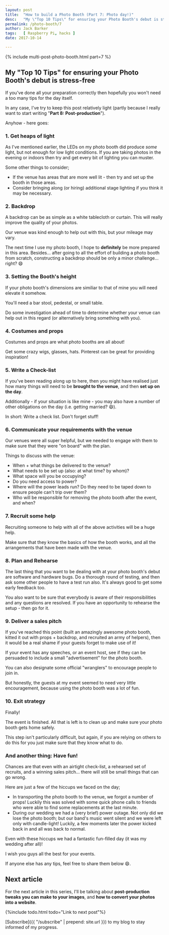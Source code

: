```yaml
---
layout: post
title:  "How to build a Photo Booth (Part 7: Photo day!)"
desc:   "My \"Top 10 Tips\" for ensuring your Photo Booth's debut is stress-free"
permalink: /photo-booth/7
author: Jack Barker
tags:   [ Raspberry Pi, hacks ]
date: 2017-10-14

---
```

{% include multi-post-photo-booth.html part=7 %}

## My "Top 10 Tips" for ensuring your Photo Booth's debut is stress-free

If you've done all your preparation correctly then hopefully you won't need a too many tips for the day itself.

In any case, I've try to keep this post relatively light (partly because I really want to start writing "**Part 8: Post-production**").

Anyhow - here goes:

### 1. Get heaps of light
As I've mentioned earlier, the LEDs on my photo booth did produce *some* light, but not enough for low light conditions. If you are taking photos in the evening or indoors then try and get every bit of lighting you can muster.

Some other things to consider;
- If the venue has areas that are more well lit - then try and set up the booth in those areas.
- Consider bringing along (or hiring) additional stage lighting if you think it may be necessary.

### 2. Backdrop
A backdrop can be as simple as a white tablecloth or curtain. This will really improve the quality of your photos.

Our venue was kind enough to help out with this, but your mileage may vary.

The next time I use my photo booth, I hope to **definitely** be more prepared in this area. Besides... after going to all the effort of building a photo booth from scratch, constructing a backdrop should be only a minor challenge... right? :smile:

### 3. Setting the Booth's height
If your photo booth's dimensions are similiar to that of mine you will need elevate it somehow.

You'll need a bar stool, pedestal, or small table.

Do some investigation ahead of time to determine whether your venue can help out in this regard (or alternatively bring something with you).

### 4. Costumes and props
Costumes and props are what photo booths are all about!

Get some crazy wigs, glasses, hats.
Pinterest can be great for providing inspiration!


### 5. Write a Check-list
If you've been reading along up to here, then you might have realised just how many things will need to be **brought to the venue**, and then **set up on the day**.

Additionally - if your situation is like mine - you may also have a number of other obligations on the day (i.e. getting married? :smile:).

In short: Write a check list. Don't forget stuff!

### 6. Communicate your requirements with the venue
Our venues were all super helpful, but we needed to engage with them to make sure that they were "on board" with the plan.

Things to discuss with the venue:
- When + what things be delivered to the venue?
- What needs to be set up (also: at what time? by whom)?
- What space will you be occupying?
- Do you need access to power?
- Where will the power leads run? Do they need to be taped down to ensure people can't trip over them?
- Who will be responsible for removing the photo booth after the event, and when?

### 7. Recruit some help
Recruiting someone to help with all of the above activities will be a huge help.

Make sure that they know the basics of how the booth works, and all the arrangements that have been made with the venue.

### 8. Plan and Rehearse
The last thing that you want to be dealing with at your photo booth's debut are software and hardware bugs. Do a thorough round of testing, and then ask some other people to have a test run also. It's always good to get some early feedback too.

You also want to be sure that everybody is aware of their responsibilities and any questions are resolved. If you have an opportunity to rehearse the setup - then go for it.

### 9. Deliver a sales pitch
If you've reached this point (built an amazingly awesome photo booth, kitted it out with props + backdrop, and recruited an army of helpers), then it would be a real shame if your guests forget to make use of it!

If your event has any speeches, or an event host, see if they can be persuaded to include a small "advertisement" for the photo booth.

You can also designate some official "wranglers" to encourage people to join in.

But honestly, the guests at my event seemed to need very little encouragement, because using the photo booth was a lot of fun.

### 10. Exit strategy
Finally!

The event is finished. All that is left is to clean up and make sure your photo booth gets home safely.

This step isn't particularly difficult, but again, if you are relying on others to do this for you just make sure that they know what to do.

### And another thing: Have fun!
Chances are that even with an airtight check-list, a rehearsed set of recruits, and a winning sales pitch... there will still be small things that can go wrong.

Here are just a few of the hiccups we faced on the day;
- In transporting the photo booth to the venue, we forgot a number of props! Luckily this was solved with some quick phone calls to friends who were able to find some replacements at the last minute.
- During our wedding we had a (very brief) power outage. Not only did we lose the photo booth; but our band's music went silent and we were left only with candle-light! Luckily, a few moments later the power kicked back in and all was back to normal.

Even with these hiccups we had a fantastic fun-filled day (it was my wedding after all)!

I wish you guys all the best for your events.

If anyone else has any tips, feel free to share them below :smile:.


## Next article
For the next article in this series, I'll be talking about **post-production tweaks you can make to your images**, and **how to convert your photos into a website**.

{%include todo.html todo="Link to next post"%}

[Subscribe]({{ "/subscribe" | prepend: site.url }}) to my blog to stay informed of my progress.